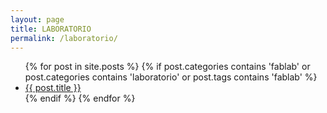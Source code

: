 ```yaml
---
layout: page
title: LABORATORIO
permalink: /laboratorio/
---
```


<div class="home">

  <ul class="posts">
    {% for post in site.posts %}
    {% if post.categories contains 'fablab' or post.categories contains 'laboratorio' or post.tags contains 'fablab' %}
      <li>
        <a class="post-link" href="{{ post.url | prepend: site.baseurl }}">{{ post.title }}</a>
      </li>
    {% endif %}
    {% endfor %}
  </ul>

</div>
